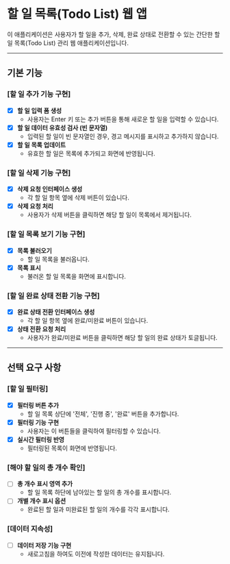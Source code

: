 # 할 일 목록(Todo List) 웹 앱

이 애플리케이션은 사용자가 할 일을 추가, 삭제, 완료 상태로 전환할 수 있는 간단한 할 일 목록(Todo List) 관리 웹 애플리케이션입니다.

----

## 기본 기능

### [할 일 추가 기능 구현]

- [x] **할 일 입력 폼 생성**
  - 사용자는 Enter 키 또는 추가 버튼을 통해 새로운 할 일을 입력할 수 있습니다.
- [x] **할 일 데이터 유효성 검사 (빈 문자열)**
  - 입력된 할 일이 빈 문자열인 경우, 경고 메시지를 표시하고 추가하지 않습니다.
- [x] **할 일 목록 업데이트**
  - 유효한 할 일은 목록에 추가되고 화면에 반영됩니다.

### [할 일 삭제 기능 구현]

- [x] **삭제 요청 인터페이스 생성**
  - 각 할 일 항목 옆에 삭제 버튼이 있습니다.
- [x] **삭제 요청 처리**
  - 사용자가 삭제 버튼을 클릭하면 해당 할 일이 목록에서 제거됩니다.

### [할 일 목록 보기 기능 구현]

- [x] **목록 불러오기**
  - 할 일 목록을 불러옵니다.
- [x] **목록 표시**
  - 불러온 할 일 목록을 화면에 표시합니다.

### [할 일 완료 상태 전환 기능 구현]

- [x] **완료 상태 전환 인터페이스 생성**
  - 각 할 일 항목 옆에 완료/미완료 버튼이 있습니다.
- [x] **상태 전환 요청 처리**
  - 사용자가 완료/미완료 버튼을 클릭하면 해당 할 일의 완료 상태가 토글됩니다.

----

## 선택 요구 사항

### [할 일 필터링]

- [x] **필터링 버튼 추가**
  - 할 일 목록 상단에 '전체', '진행 중', '완료' 버튼을 추가합니다.
- [x] **필터링 기능 구현**
  - 사용자는 이 버튼들을 클릭하여 필터링할 수 있습니다.
- [x] **실시간 필터링 반영**
  - 필터링된 목록이 화면에 반영됩니다.

### [해야 할 일의 총 개수 확인]

- [ ] **총 개수 표시 영역 추가**
  - 할 일 목록 하단에 남아있는 할 일의 총 개수를 표시합니다.
- [ ] **개별 개수 표시 옵션**
  - 완료된 할 일과 미완료된 할 일의 개수를 각각 표시합니다.

### [데이터 지속성]

- [ ] **데이터 저장 기능 구현**
  - 새로고침을 하여도 이전에 작성한 데이터는 유지됩니다.

